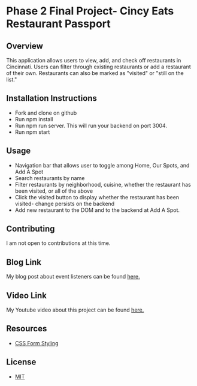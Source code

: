 # Phase 2 Final Project- Cincy Eats Restaurant Passport

## Overview

This application allows users to view, add, and check off restaurants in Cincinnati. Users can filter through existing restaurants or add a restaurant of their own. Restaurants can also be marked as "visited" or "still on the list."

## Installation Instructions
* Fork and clone on github
* Run npm install
* Run npm run server. This will run your backend on port 3004.
* Run npm start

## Usage
* Navigation bar that allows user to toggle among Home, Our Spots, and Add A Spot
* Search restaurants by name
* Filter restaurants by neighborhood, cuisine, whether the restaurant has been visited, or all of the above
* Click the visited button to display whether the restaurant has been visited- change persists on the backend
* Add new restaurant to the DOM and to the backend at Add A Spot.

## Contributing
I am not open to contributions at this time. 

## Blog Link
My blog post about event listeners can be found [here.](https://medium.com/@hc109909/controlled-forms-in-react-eb5e6df85c89)

## Video Link
My Youtube video about this project can be found [here.](https://youtu.be/eth0QJixxKw)

## Resources
* [CSS Form Styling](w3schools.com/css/css_form.asp) 

## License
* [MIT](https://choosealicense.com/licenses/mit/)



<!-- ### `npm test`

Launches the test runner in the interactive watch mode.\
See the section about [running tests](https://facebook.github.io/create-react-app/docs/running-tests) for more information.

### `npm run build`

Builds the app for production to the `build` folder.\
It correctly bundles React in production mode and optimizes the build for the best performance.

The build is minified and the filenames include the hashes.\
Your app is ready to be deployed!

See the section about [deployment](https://facebook.github.io/create-react-app/docs/deployment) for more information.

### `npm run eject`

**Note: this is a one-way operation. Once you `eject`, you can't go back!**

If you aren't satisfied with the build tool and configuration choices, you can `eject` at any time. This command will remove the single build dependency from your project.

Instead, it will copy all the configuration files and the transitive dependencies (webpack, Babel, ESLint, etc) right into your project so you have full control over them. All of the commands except `eject` will still work, but they will point to the copied scripts so you can tweak them. At this point you're on your own.

You don't have to ever use `eject`. The curated feature set is suitable for small and middle deployments, and you shouldn't feel obligated to use this feature. However we understand that this tool wouldn't be useful if you couldn't customize it when you are ready for it. -->

<!-- ## Learn More

You can learn more in the [Create React App documentation](https://facebook.github.io/create-react-app/docs/getting-started).

To learn React, check out the [React documentation](https://reactjs.org/). -->

<!-- ### Code Splitting

This section has moved here: [https://facebook.github.io/create-react-app/docs/code-splitting](https://facebook.github.io/create-react-app/docs/code-splitting)

### Analyzing the Bundle Size

This section has moved here: [https://facebook.github.io/create-react-app/docs/analyzing-the-bundle-size](https://facebook.github.io/create-react-app/docs/analyzing-the-bundle-size)

### Making a Progressive Web App

This section has moved here: [https://facebook.github.io/create-react-app/docs/making-a-progressive-web-app](https://facebook.github.io/create-react-app/docs/making-a-progressive-web-app)

### Advanced Configuration

This section has moved here: [https://facebook.github.io/create-react-app/docs/advanced-configuration](https://facebook.github.io/create-react-app/docs/advanced-configuration)

### Deployment

This section has moved here: [https://facebook.github.io/create-react-app/docs/deployment](https://facebook.github.io/create-react-app/docs/deployment)

### `npm run build` fails to minify

This section has moved here: [https://facebook.github.io/create-react-app/docs/troubleshooting#npm-run-build-fails-to-minify](https://facebook.github.io/create-react-app/docs/troubleshooting#npm-run-build-fails-to-minify) -->
